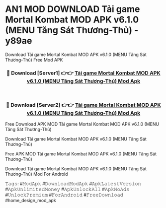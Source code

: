 # AN1 MOD DOWNLOAD Tải game Mortal Kombat MOD APK v6.1.0 (MENU Tăng Sát Thương-Thủ) - y89ae
Download Tải game Mortal Kombat MOD APK v6.1.0 (MENU Tăng Sát Thương-Thủ) Free Mod APK

<div align="center">
<h3>🔴 Download [Server1] 👉👉 <a href="https://apk-comot.site?title=Tải_game_Mortal_Kombat_MOD_APK_v6.1.0_(MENU_Tăng_Sát_Thương-Thủ)">Tải game Mortal Kombat MOD APK v6.1.0 (MENU Tăng Sát Thương-Thủ) Mod Apk</a></h3><br>

<h3>🔴 Download [Server2] 👉👉 <a href="https://apk-comot.site?title=Tải_game_Mortal_Kombat_MOD_APK_v6.1.0_(MENU_Tăng_Sát_Thương-Thủ)">Tải game Mortal Kombat MOD APK v6.1.0 (MENU Tăng Sát Thương-Thủ) Mod Apk</a></h3>
</div>


Free Download APK MOD Tải game Mortal Kombat MOD APK v6.1.0 (MENU Tăng Sát Thương-Thủ)

Download Tải game Mortal Kombat MOD APK v6.1.0 (MENU Tăng Sát Thương-Thủ) 

Free APK MOD Tải game Mortal Kombat MOD APK v6.1.0 (MENU Tăng Sát Thương-Thủ) 

Download Tải game Mortal Kombat MOD APK v6.1.0 (MENU Tăng Sát Thương-Thủ) Mod For Android

𝚃𝚊𝚐𝚜: #𝙼𝚘𝚍𝙰𝚙𝚔 #𝙳𝚘𝚠𝚗𝚕𝚘𝚊𝚍𝙼𝚘𝚍𝙰𝚙𝚔 #𝙰𝚙𝚔𝙻𝚊𝚝𝚎𝚜𝚝𝚅𝚎𝚛𝚜𝚒𝚘𝚗 #𝙰𝚙𝚔𝚄𝚗𝚕𝚒𝚖𝚒𝚝𝚎𝚍𝙼𝚘𝚗𝚎𝚢 #𝙰𝚙𝚔𝚄𝚗𝚕𝚘𝚌𝚔𝙰𝚕𝚕 #𝙰𝚙𝚔𝙽𝚘𝙰𝚍𝚜 #𝚄𝚗𝚕𝚘𝚌𝚔𝙿𝚛𝚎𝚖𝚒𝚞𝚖 #𝙵𝚘𝚛𝙰𝚗𝚍𝚛𝚘𝚒𝚍 #𝙵𝚛𝚎𝚎𝙳𝚘𝚠𝚗𝚕𝚘𝚊𝚍 #home_design_mod_apk